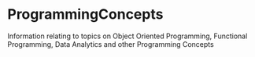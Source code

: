 # ProgrammingConcepts
Information relating to topics on Object Oriented Programming, Functional Programming, Data Analytics and other Programming Concepts
